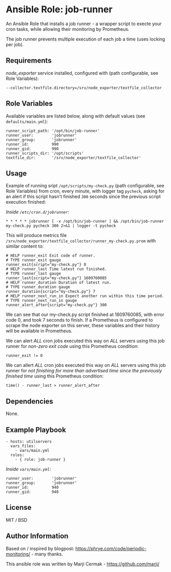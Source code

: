# Ansible Role: job-runner

An Ansible Role that installs a job runner - a wrapper script to execte your cron tasks, while allowing their monitoring by Prometheus.

The job runner prevents multiple execution of each job a time (uses locking per job).

## Requirements

*node_exporter* service installed, configured with (path configurable, see Role Variables):

    --collector.textfile.directory=/srv/node_exporter/textfile_collector

## Role Variables

Available variables are listed below, along with default values (see `defaults/main.yml`):

    runner_script_path: '/opt/bin/job-runner'
    runner_user:        'jobrunner'
    runner_group:       'jobrunner'
    runner_id:          990
    runner_gid:         990
    runner_scripts_dir: '/opt/scripts'
    textfile_dir:       '/srv/node_exporter/textfile_collector'

## Usage

Example of running sript `/opt/scripts/my-check.py` (path configurable, see Role Variables) from cron, every minute, with logger tag `pycheck`, asking for an alert if this script hasn't finished `300` seconds since the previous script execution finished:

*Inside `/etc/cron.d/jobrunner`*:

    * * * * * jobrunner [ -x /opt/bin/job-runner ] && /opt/bin/job-runner my-check.py pycheck 300 2>&1 | logger -t pycheck

This will produce metrics file `/srv/node_exporter/textfile_collector/runner_my-check.py.prom` with similar content to:

    # HELP runner_exit Exit code of runner.
    # TYPE runner_exit gauge
    runner_exit{script="my-check.py"} 0
    # HELP runner_last Time latest run finished.
    # TYPE runner_last gauge
    runner_last{script="my-check.py"} 1609760085
    # HELP runner_duration Duration of latest run.
    # TYPE runner_duration gauge
    runner_duration{script="my-check.py"} 7
    # HELP runner_next_run_in Expect another run within this time period.
    # TYPE runner_next_run_in gauge
    runner_alert_after{script="my-check.py"} 300

We can see that our my-check.py script finished at 1609760085, with error code 0, and took 7 seconds to finish.
If a Prometheus is configured to scrape the node exporter on this server, these variables and their history will be available in Prometheus.

We can alert *ALL* cron jobs executed this way on *ALL* servers using this job runner for *non-zero exit code* using this Prometheus condition:

    runner_exit != 0

We can allert *ALL* cron jobs executed this way on *ALL* servers using this job runner for *not finishing for more than advertised time since the previously finished time* using this Prometheus condition:

    time() - runner_last > runner_alert_after

## Dependencies

None.

## Example Playbook

    - hosts: utilservers
      vars_files:
        - vars/main.yml
      roles:
        - { role: job-runner }

*Inside `vars/main.yml`*:

    runner_user:        'jobrunner'
    runner_group:       'jobrunner'
    runner_id:          940
    runner_gid:         940

## License

MIT / BSD

## Author Information

Based on / inspired by blogpost: https://phrye.com/code/periodic-monitoring/ - many thanks.

This ansible role was written by Marji Cermak - https://github.com/marji/

